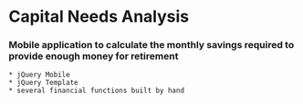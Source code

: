 # Capital Needs Analysis

### Mobile application to calculate the monthly savings required to provide enough money for retirement

    * jQuery Mobile
    * jQuery Template
    * several financial functions built by hand